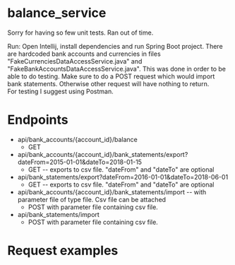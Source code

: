 # balance_service

Sorry for having so few unit tests. Ran out of time.

Run:
Open Intellij, install dependencies and run Spring Boot project.
There are hardcoded bank accounts and currencies in files "FakeCurrenciesDataAccessService.java" and "FakeBankAccountsDataAccessService.java". This was done in order to be able to do testing. Make sure to do a POST request which would import bank statements. Otherwise other request will have nothing to return.   
For testing I suggest using Postman.

# Endpoints
- api/bank_accounts/{account_id}/balance
	- GET
- api/bank_accounts/{account_id}/bank_statements/export?dateFrom=2015-01-01&dateTo=2018-01-15 
	- GET -- exports to csv file. "dateFrom" and "dateTo" are optional
- api/bank_statements/export?dateFrom=2016-01-01&dateTo=2018-06-01
	- GET -- exports to csv file. "dateFrom" and "dateTo" are optional
- api/bank_accounts/{account_id}/bank_statements/import -- with parameter file of type file. Csv file can be attached
  - POST with parameter file containing csv file.
- api/bank_statements/import
  - POST with parameter file containing csv file.
  
# Request examples


